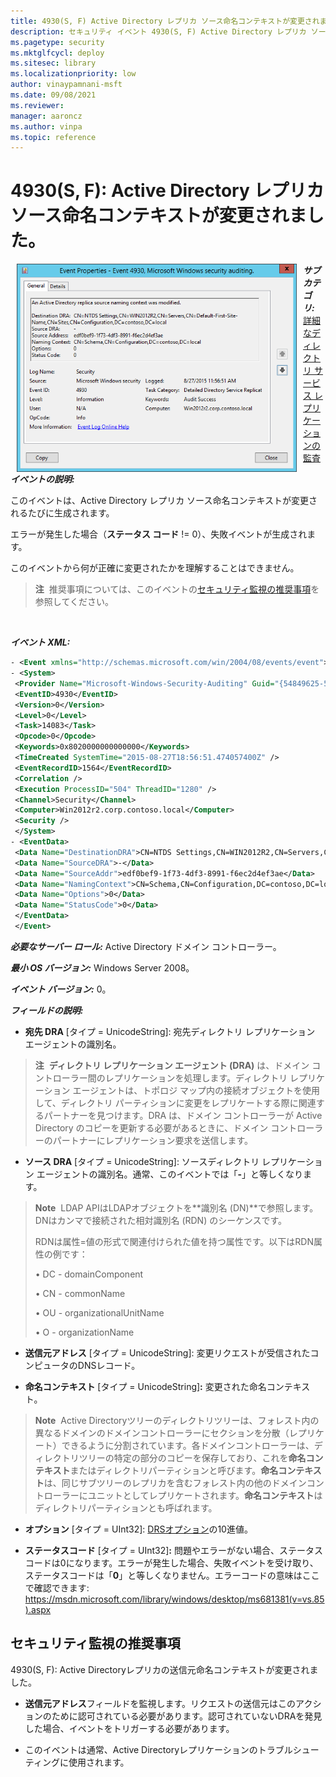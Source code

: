 ```yaml
---
title: 4930(S, F) Active Directory レプリカ ソース命名コンテキストが変更されました。
description: セキュリティ イベント 4930(S, F) Active Directory レプリカ ソース命名コンテキストが変更されました。
ms.pagetype: security
ms.mktglfcycl: deploy
ms.sitesec: library
ms.localizationpriority: low
author: vinaypamnani-msft
ms.date: 09/08/2021
ms.reviewer: 
manager: aaroncz
ms.author: vinpa
ms.topic: reference
---
```


# 4930(S, F): Active Directory レプリカ ソース命名コンテキストが変更されました。

<img src="images/event-4930.png" alt="Event 4930 illustration" width="448" height="333" hspace="10" align="left" />

***サブカテゴリ:***&nbsp;[詳細なディレクトリ サービス レプリケーションの監査](audit-detailed-directory-service-replication.md)

***イベントの説明:***

このイベントは、Active Directory レプリカ ソース命名コンテキストが変更されるたびに生成されます。

エラーが発生した場合（**ステータス コード** != 0）、失敗イベントが生成されます。

このイベントから何が正確に変更されたかを理解することはできません。

> **注**&nbsp;&nbsp;推奨事項については、このイベントの[セキュリティ監視の推奨事項](#security-monitoring-recommendations)を参照してください。

<br clear="all">

***イベント XML:***
```xml
- <Event xmlns="http://schemas.microsoft.com/win/2004/08/events/event">
- <System>
 <Provider Name="Microsoft-Windows-Security-Auditing" Guid="{54849625-5478-4994-A5BA-3E3B0328C30D}" /> 
 <EventID>4930</EventID> 
 <Version>0</Version> 
 <Level>0</Level> 
 <Task>14083</Task> 
 <Opcode>0</Opcode> 
 <Keywords>0x8020000000000000</Keywords> 
 <TimeCreated SystemTime="2015-08-27T18:56:51.474057400Z" /> 
 <EventRecordID>1564</EventRecordID> 
 <Correlation /> 
 <Execution ProcessID="504" ThreadID="1280" /> 
 <Channel>Security</Channel> 
 <Computer>Win2012r2.corp.contoso.local</Computer> 
 <Security /> 
 </System>
- <EventData>
 <Data Name="DestinationDRA">CN=NTDS Settings,CN=WIN2012R2,CN=Servers,CN=Default-First-Site-Name,CN=Sites,CN=Configuration,DC=contoso,DC=local</Data> 
 <Data Name="SourceDRA">-</Data> 
 <Data Name="SourceAddr">edf0bef9-1f73-4df3-8991-f6ec2d4ef3ae</Data> 
 <Data Name="NamingContext">CN=Schema,CN=Configuration,DC=contoso,DC=local</Data> 
 <Data Name="Options">0</Data> 
 <Data Name="StatusCode">0</Data> 
 </EventData>
 </Event>
```

***必要なサーバー ロール:*** Active Directory ドメイン コントローラー。

***最小 OS バージョン:*** Windows Server 2008。

***イベント バージョン:*** 0。

***フィールドの説明:***

-   **宛先 DRA** \[タイプ = UnicodeString\]: 宛先ディレクトリ レプリケーション エージェントの識別名。

> **注**&nbsp;&nbsp;**ディレクトリ レプリケーション エージェント (DRA)** は、ドメイン コントローラー間のレプリケーションを処理します。ディレクトリ レプリケーション エージェントは、トポロジ マップ内の接続オブジェクトを使用して、ディレクトリ パーティションに変更をレプリケートする際に関連するパートナーを見つけます。DRA は、ドメイン コントローラーが Active Directory のコピーを更新する必要があるときに、ドメイン コントローラーのパートナーにレプリケーション要求を送信します。

-   **ソース DRA** \[タイプ = UnicodeString\]: ソースディレクトリ レプリケーション エージェントの識別名。通常、このイベントでは「**-**」と等しくなります。

> **Note**&nbsp;&nbsp;LDAP APIはLDAPオブジェクトを**識別名 (DN)**で参照します。DNはカンマで接続された相対識別名 (RDN) のシーケンスです。
> 
> RDNは属性=値の形式で関連付けられた値を持つ属性です。以下はRDN属性の例です：
> 
> • DC - domainComponent
> 
> • CN - commonName
> 
> • OU - organizationalUnitName
> 
> • O - organizationName

-   **送信元アドレス** \[タイプ = UnicodeString\]: 変更リクエストが受信されたコンピュータのDNSレコード。

-   **命名コンテキスト** \[タイプ = UnicodeString\]**:** 変更された命名コンテキスト。

> **Note**&nbsp;&nbsp;Active Directoryツリーのディレクトリツリーは、フォレスト内の異なるドメインのドメインコントローラーにセクションを分散（レプリケート）できるように分割されています。各ドメインコントローラーは、ディレクトリツリーの特定の部分のコピーを保存しており、これを**命名コンテキスト**またはディレクトリパーティションと呼びます。**命名コンテキスト**は、同じサブツリーのレプリカを含むフォレスト内の他のドメインコントローラーにユニットとしてレプリケートされます。**命名コンテキスト**はディレクトリパーティションとも呼ばれます。

-   **オプション** \[タイプ = UInt32\]: [DRSオプション](/openspecs/windows_protocols/ms-drsr/ac9c8a11-cd46-4080-acbf-9faa86344030)の10進値。

-   **ステータスコード** \[タイプ = UInt32\]**:** 問題やエラーがない場合、ステータスコードは0になります。エラーが発生した場合、失敗イベントを受け取り、ステータスコードは「**0**」と等しくなりません。エラーコードの意味はここで確認できます: <https://msdn.microsoft.com/library/windows/desktop/ms681381(v=vs.85).aspx>

## セキュリティ監視の推奨事項

4930(S, F): Active Directoryレプリカの送信元命名コンテキストが変更されました。

-   **送信元アドレス**フィールドを監視します。リクエストの送信元はこのアクションのために認可されている必要があります。認可されていないDRAを発見した場合、イベントをトリガーする必要があります。

-   このイベントは通常、Active Directoryレプリケーションのトラブルシューティングに使用されます。
